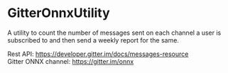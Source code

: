# GitterOnnxUtility 
A utility to count the number of messages sent on each channel a user is subscribed to and then send a weekly report for the same. 

Rest API: https://developer.gitter.im/docs/messages-resource <br>
Gitter ONNX channel: https://gitter.im/onnx
